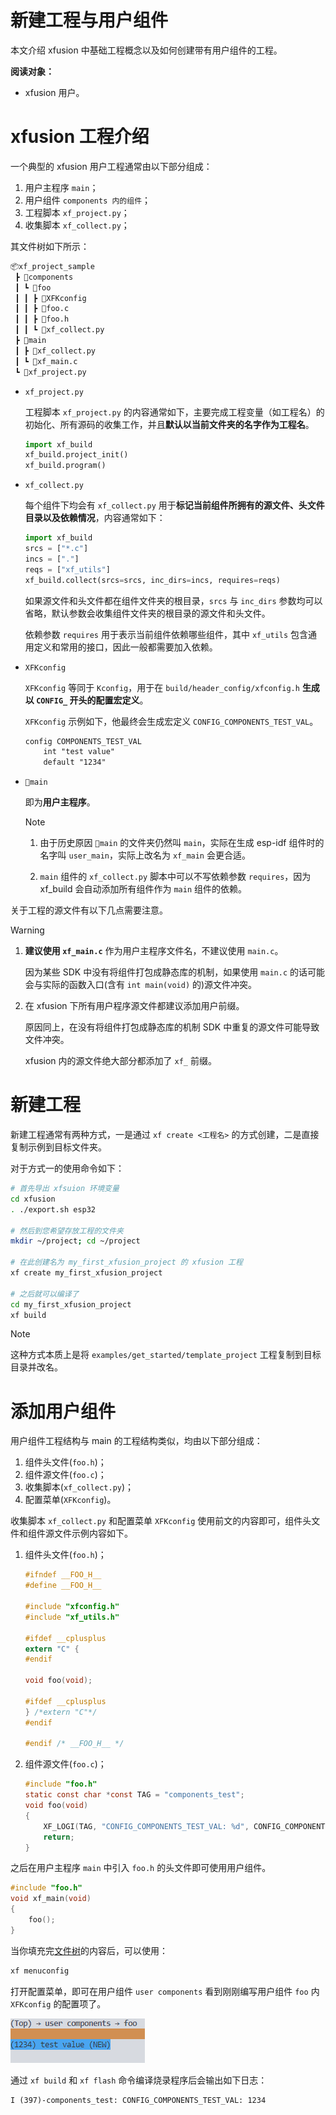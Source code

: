 # 新建工程与用户组件

本文介绍 xfusion 中基础工程概念以及如何创建带有用户组件的工程。

**阅读对象：**

- xfusion 用户。

# xfusion 工程介绍

一个典型的 xfusion 用户工程通常由以下部分组成：

1.  用户主程序 `main`；
1.  用户组件 `components 内的组件`；
1.  工程脚本 `xf_project.py`；
1.  收集脚本 `xf_collect.py`；

其<span id="file_tree">文件树</span>如下所示：

```txt
📦xf_project_sample
 ┣ 📂components
 ┃ ┗ 📂foo
 ┃ ┃ ┣ 📜XFKconfig
 ┃ ┃ ┣ 📜foo.c
 ┃ ┃ ┣ 📜foo.h
 ┃ ┃ ┗ 📜xf_collect.py
 ┣ 📂main
 ┃ ┣ 📜xf_collect.py
 ┃ ┗ 📜xf_main.c
 ┗ 📜xf_project.py
```

- `xf_project.py`

  工程脚本 `xf_project.py` 的内容通常如下，主要完成工程变量（如工程名）的初始化、所有源码的收集工作，并且**默认以当前文件夹的名字作为工程名**。

  ```python
  import xf_build
  xf_build.project_init()
  xf_build.program()
  ```

- `xf_collect.py`

  每个组件下均会有 `xf_collect.py` 用于**标记当前组件所拥有的源文件、头文件目录以及依赖情况**，内容通常如下：

  ```python
  import xf_build
  srcs = ["*.c"]
  incs = ["."]
  reqs = ["xf_utils"]
  xf_build.collect(srcs=srcs, inc_dirs=incs, requires=reqs)
  ```

  如果源文件和头文件都在组件文件夹的根目录，`srcs` 与 `inc_dirs` 参数均可以省略，默认参数会收集组件文件夹的根目录的源文件和头文件。

  依赖参数 `requires` 用于表示当前组件依赖哪些组件，其中 `xf_utils` 包含通用定义和常用的接口，因此一般都需要加入依赖。

- `XFKconfig`

  `XFKconfig` 等同于 `Kconfig`，用于在 `build/header_config/xfconfig.h` **生成以 `CONFIG_` 开头的配置宏定义**。

  `XFKconfig` 示例如下，他最终会生成宏定义 `CONFIG_COMPONENTS_TEST_VAL`。

  ```txt
  config COMPONENTS_TEST_VAL
      int "test value"
      default "1234"
  ```

- `📂main`

  即为**用户主程序**。

  > [!NOTE]
  >
  > 1. 由于历史原因 `📂main` 的文件夹仍然叫 `main`，实际在生成 esp-idf 组件时的名字叫 `user_main`，实际上改名为 `xf_main` 会更合适。
  >
  > 1. `main` 组件的 `xf_collect.py` 脚本中可以不写依赖参数 `requires`，因为 xf_build 会自动添加所有组件作为 `main` 组件的依赖。

关于工程的源文件有以下几点需要注意。

> [!WARNING]
>
> 1. **建议使用 `xf_main.c`** 作为用户主程序文件名，不建议使用 `main.c`。
>
>    因为某些 SDK 中没有将组件打包成静态库的机制，如果使用 `main.c` 的话可能会与实际的函数入口(含有 `int main(void)` 的)源文件冲突。
>
> 1. 在 xfusion 下所有用户程序源文件都建议添加用户前缀。
>
>    原因同上，在没有将组件打包成静态库的机制 SDK 中重复的源文件可能导致文件冲突。
>
>    xfusion 内的源文件绝大部分都添加了 `xf_` 前缀。

# 新建工程

新建工程通常有两种方式，一是通过 `xf create <工程名>` 的方式创建，二是直接复制示例到目标文件夹。

对于方式一的使用命令如下：

```bash
# 首先导出 xfsuion 环境变量
cd xfusion
. ./export.sh esp32

# 然后到您希望存放工程的文件夹
mkdir ~/project; cd ~/project

# 在此创建名为 my_first_xfusion_project 的 xfusion 工程
xf create my_first_xfusion_project

# 之后就可以编译了
cd my_first_xfusion_project
xf build
```

> [!NOTE]
> 这种方式本质上是将 `examples/get_started/template_project` 工程复制到目标目录并改名。

# 添加用户组件

用户组件工程结构与 main 的工程结构类似，均由以下部分组成：

1.  组件头文件(`foo.h`)；
1.  组件源文件(`foo.c`)；
1.  收集脚本(`xf_collect.py`)；
1.  配置菜单(`XFKconfig`)。

收集脚本 `xf_collect.py` 和配置菜单 `XFKconfig` 使用前文的内容即可，组件头文件和组件源文件示例内容如下。

1.  组件头文件(`foo.h`)；

    ```c
    #ifndef __FOO_H__
    #define __FOO_H__

    #include "xfconfig.h"
    #include "xf_utils.h"

    #ifdef __cplusplus
    extern "C" {
    #endif

    void foo(void);

    #ifdef __cplusplus
    } /*extern "C"*/
    #endif

    #endif /* __FOO_H__ */
    ```

1.  组件源文件(`foo.c`)；

    ```c
    #include "foo.h"
    static const char *const TAG = "components_test";
    void foo(void)
    {
        XF_LOGI(TAG, "CONFIG_COMPONENTS_TEST_VAL: %d", CONFIG_COMPONENTS_TEST_VAL);
        return;
    }
    ```

之后在用户主程序 `main` 中引入 `foo.h` 的头文件即可使用用户组件。

```c
#include "foo.h"
void xf_main(void)
{
    foo();
}
```

当你填充完[文件树](#file_tree)的内容后，可以使用：

```bash
xf menuconfig
```

打开配置菜单，即可在用户组件 `user components` 看到刚刚编写用户组件 `foo` 内 `XFKconfig` 的配置项了。

![image](/image/new_project_and_user_component-menu_user_foo.png)

通过 `xf build` 和 `xf flash` 命令编译烧录程序后会输出如下日志：

```
I (397)-components_test: CONFIG_COMPONENTS_TEST_VAL: 1234
```

